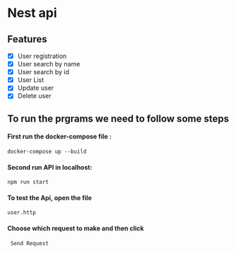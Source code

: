 # Nest api 

## Features

- [x] User registration
- [x] User search by name
- [x] User search by id
- [x] User List
- [x] Update user
- [x] Delete user

## To run the prgrams we need to follow some steps

#### First run the docker-compose file :
  
```docker-compose up --build```


#### Second run API in localhost:
  
```npm run start```

#### To test the Api, open the file

```user.http```

#### Choose which request to make and then click

``` Send Request```


